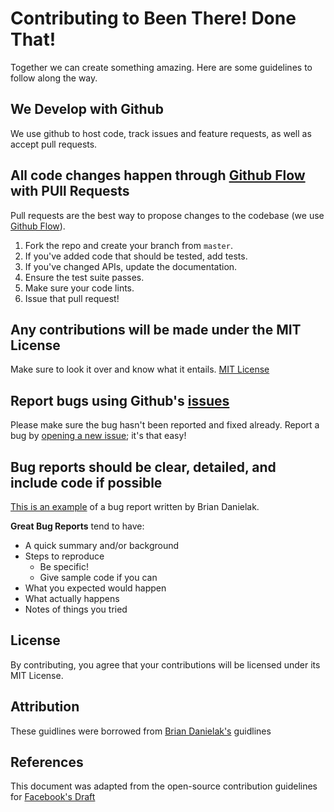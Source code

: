 # Contributing to Been There! Done That!
Together we can create something amazing. Here are some guidelines to follow along the way.


## We Develop with Github
We use github to host code, track issues and feature requests, as well as accept pull requests.

## All code changes happen through [Github Flow](https://guides.github.com/introduction/flow/index.html) with PUll Requests
Pull requests are the best way to propose changes to the codebase (we use [Github Flow](https://guides.github.com/introduction/flow/index.html)).

1. Fork the repo and create your branch from `master`.
2. If you've added code that should be tested, add tests.
3. If you've changed APIs, update the documentation.
4. Ensure the test suite passes.
5. Make sure your code lints.
6. Issue that pull request!

## Any contributions will be made under the MIT License
Make sure to look it over and know what it entails. [MIT License](http://choosealicense.com/licenses/mit/)

## Report bugs using Github's [issues](https://github.com/briandk/transcriptase-atom/issues)
Please make sure the bug hasn't been reported and fixed already.
Report a bug by [opening a new issue](); it's that easy!

## Bug reports should be clear, detailed, and include code if possible
[This is an example](http://stackoverflow.com/q/12488905/180626) of a bug report written by Brian Danielak.

**Great Bug Reports** tend to have:

- A quick summary and/or background
- Steps to reproduce
  - Be specific!
  - Give sample code if you can
- What you expected would happen
- What actually happens
- Notes of things you tried

## License
By contributing, you agree that your contributions will be licensed under its MIT License.

## Attribution
These guidlines were borrowed from [Brian Danielak's](https://gist.github.com/briandk/3d2e8b3ec8daf5a27a62) guidlines

## References
This document was adapted from the open-source contribution guidelines for [Facebook's Draft](https://github.com/facebook/draft-js/blob/a9316a723f9e918afde44dea68b5f9f39b7d9b00/CONTRIBUTING.md)
